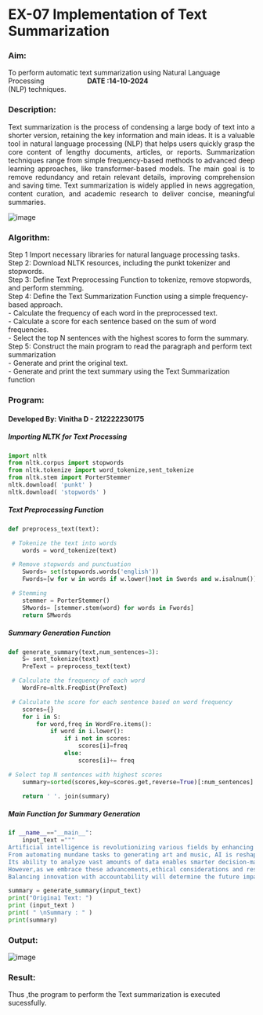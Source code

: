 # EX-07 Implementation of Text Summarization
### Aim: 
To perform automatic text summarization using Natural Language Processing &emsp;&emsp;&emsp;&emsp;&emsp;&emsp;**DATE :14-10-2024**<br>
(NLP) techniques.
### Description:
<p align="justify">
Text summarization is the process of condensing a large body of text into a shorter version, retaining the key information and main ideas. It is a valuable tool in natural language processing (NLP) that helps users quickly grasp the core content of lengthy documents, articles, or reports. Summarization techniques range from simple frequency-based methods to advanced deep learning approaches, like transformer-based models. The main goal is to remove redundancy and retain relevant details, improving comprehension and saving time. Text summarization is widely applied in news aggregation, content curation, and academic research to deliver concise, meaningful summaries.
</p>

![image](https://github.com/user-attachments/assets/95dc556d-1fb2-4dd9-8d30-ac46bfcbe83e)

### Algorithm:
Step 1 Import necessary libraries for natural language processing tasks.<BR>
Step 2: Download NLTK resources, including the punkt tokenizer and stopwords.<BR>
Step 3: Define Text Preprocessing Function to tokenize, remove stopwords, and perform stemming.<BR>
Step 4: Define the Text Summarization Function using a simple frequency-based approach.<br>
    - Calculate the frequency of each word in the preprocessed text.<br>
    - Calculate a score for each sentence based on the sum of word frequencies.<br>
    - Select the top N sentences with the highest scores to form the summary.<br>
Step 5: Construct the main program to read the paragraph  and perform text summarization<br>
      - Generate and print the original text.<br>
      - Generate and print the text summary using the  Text Summarization function<br>
### Program:
#### Developed By: Vinitha D - 212222230175
##### Importing NLTK for Text Processing 
```Python
import nltk
from nltk.corpus import stopwords
from nltk.tokenize import word_tokenize,sent_tokenize
from nltk.stem import PorterStemmer
nltk.download( 'punkt' )
nltk.download( 'stopwords' )
```
##### Text Preprocessing Function
```Python
def preprocess_text(text):

 # Tokenize the text into words
	words = word_tokenize(text)

 # Remove stopwords and punctuation
	Swords= set(stopwords.words('english'))
	Fwords=[w for w in words if w.lower()not in Swords and w.isalnum()]

 # Stemming
	stemmer = PorterStemmer()
	SMwords= [stemmer.stem(word) for words in Fwords]
	return SMwords
```
##### Summary Generation Function
```Python
def generate_summary(text,num_sentences=3):
	S= sent_tokenize(text)
	PreText = preprocess_text(text)

 # Calculate the frequency of each word
	WordFre=nltk.FreqDist(PreText)

 # Calculate the score for each sentence based on word frequency
	scores={}
	for i in S:
		for word,freq in WordFre.items():
			if word in i.lower():
				if i not in scores:
					scores[i]=freq
				else:
					scores[i]+= freq

# Select top N sentences with highest scores
	summary=sorted(scores,key=scores.get,reverse=True)[:num_sentences]

	return ' '. join(summary)
```
##### Main Function for Summary Generation
```Python
if __name__=="__main__":
	input_text ="""
Artificial intelligence is revolutionizing various fields by enhancing efficiency and creativity.
From automating mundane tasks to generating art and music, AI is reshaping our daily lives. 
Its ability to analyze vast amounts of data enables smarter decision-making in industries. 
However,as we embrace these advancements,ethical considerations and responsible usage become crucial. 
Balancing innovation with accountability will determine the future impact of AI on society."""

summary = generate_summary(input_text)
print("Origina1 Text: ")
print (input_text )
print( " \nSummary : " )
print(summary)
```
### Output:
![image](https://github.com/user-attachments/assets/90d32245-2875-429e-9911-d3bedc205dce)

### Result:
Thus ,the program to perform the Text summarization is executed sucessfully.<br>
